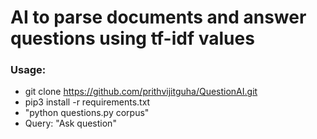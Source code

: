 # AI to parse documents and answer questions using tf-idf values

### Usage: 

- git clone https://github.com/prithvijitguha/QuestionAI.git
- pip3 install -r requirements.txt
- "python questions.py corpus"
- Query: "Ask question"